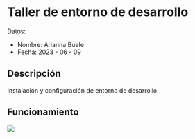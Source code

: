 # Taller de entorno de desarrollo

Datos:
- Nombre: Arianna Buele
- Fecha: 2023 - 06 - 09

## Descripción 
Instalación y configuración de entorno de desarrollo
## Funcionamiento

![](img/w.jpg)

